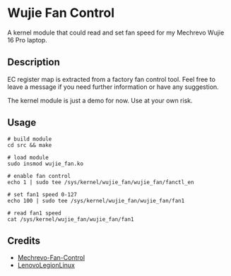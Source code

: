 # Wujie Fan Control

A kernel module that could read and set fan speed for my Mechrevo Wujie 16 Pro laptop.

## Description

EC register map is extracted from a factory fan control tool. Feel free to leave a message if you need further information or have any suggestion.

The kernel module is just a demo for now. Use at your own risk.

## Usage

```shell
# build module
cd src && make

# load module
sudo insmod wujie_fan.ko

# enable fan control
echo 1 | sudo tee /sys/kernel/wujie_fan/wujie_fan/fanctl_en

# set fan1 speed 0-127
echo 100 | sudo tee /sys/kernel/wujie_fan/wujie_fan/fan1

# read fan1 speed
cat /sys/kernel/wujie_fan/wujie_fan/fan1
```

## Credits

- [Mechrevo-Fan-Control](https://github.com/bavelee/Mechrevo-Fan-Control)
- [LenovoLegionLinux](https://github.com/johnfanv2/LenovoLegionLinux)
